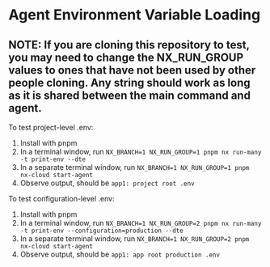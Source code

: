 
# Agent Environment Variable Loading

## NOTE: If you are cloning this repository to test, you may need to change the NX_RUN_GROUP values to ones that have not been used by other people cloning. Any string should work as long as it is shared between the main command and agent.

To test project-level .env:

1) Install with pnpm
2) In a terminal window, run `NX_BRANCH=1 NX_RUN_GROUP=1 pnpm nx run-many -t print-env --dte`
3) In a separate terminal window, run `NX_BRANCH=1 NX_RUN_GROUP=1 pnpm nx-cloud start-agent`
4) Observe output, should be `app1: project root .env`

To test configuration-level .env:

1) Install with pnpm
2) In a terminal window, run `NX_BRANCH=1 NX_RUN_GROUP=2 pnpm nx run-many -t print-env --configuration=production --dte`
3) In a separate terminal window, run `NX_BRANCH=1 NX_RUN_GROUP=2 pnpm nx-cloud start-agent`
4) Observe output, should be `app1: app root production .env`


